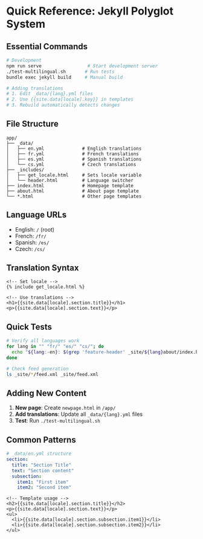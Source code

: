 # Quick Reference: Jekyll Polyglot System

## Essential Commands

```bash
# Development
npm run serve                 # Start development server
./test-multilingual.sh       # Run tests
bundle exec jekyll build     # Manual build

# Adding translations
# 1. Edit _data/{lang}.yml files
# 2. Use {{site.data[locale].key}} in templates
# 3. Rebuild automatically detects changes
```

## File Structure

```
app/
├── _data/
│   ├── en.yml              # English translations
│   ├── fr.yml              # French translations  
│   ├── es.yml              # Spanish translations
│   └── cs.yml              # Czech translations
├── _includes/
│   ├── get_locale.html     # Sets locale variable
│   └── header.html         # Language switcher
├── index.html              # Homepage template
├── about.html              # About page template
└── *.html                  # Other page templates
```

## Language URLs

- English: `/` (root)
- French: `/fr/`
- Spanish: `/es/`  
- Czech: `/cs/`

## Translation Syntax

```liquid
<!-- Set locale -->
{% include get_locale.html %}

<!-- Use translations -->
<h1>{{site.data[locale].section.title}}</h1>
<p>{{site.data[locale].section.text}}</p>
```

## Quick Tests

```bash
# Verify all languages work
for lang in "" "fr/" "es/" "cs/"; do
  echo "${lang:-en}: $(grep 'feature-header' _site/${lang}about/index.html)"
done

# Check feed generation  
ls _site/*/feed.xml _site/feed.xml
```

## Adding New Content

1. **New page**: Create `newpage.html` in `/app/`
2. **Add translations**: Update all `_data/{lang}.yml` files  
3. **Test**: Run `./test-multilingual.sh`

## Common Patterns

```yaml
# _data/en.yml structure
section:
  title: "Section Title"
  text: "Section content"
  subsection:
    item1: "First item"
    item2: "Second item"
```

```liquid
<!-- Template usage -->
<h2>{{site.data[locale].section.title}}</h2>
<p>{{site.data[locale].section.text}}</p>
<ul>
  <li>{{site.data[locale].section.subsection.item1}}</li>
  <li>{{site.data[locale].section.subsection.item2}}</li>
</ul>
```